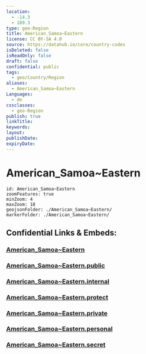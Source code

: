 ```yaml
---
location:
  - -14.3
  - 189.3
type: geo-Region
title: American_Samoa~Eastern
license: CC BY-SA 4.0
source: https://datahub.io/core/country-codes
isDeleted: false
isReadOnly: false
draft: false
confidential: public
tags:
  - geo/Country/Region
aliases:
  - American_Samoa~Eastern
Languages:
  - de
cssclasses:
  - geo-Region
publish: true
linkTitle:
keywords:
layout:
publishDate:
expiryDate:
---
```


# American_Samoa~Eastern

```leaflet
id: American_Samoa~Eastern
zoomFeatures: true 
minZoom: 4 
maxZoom: 18
geojsonFolder: ./American_Samoa~Eastern/
markerFolder: ./American_Samoa~Eastern/
```


## Confidential Links & Embeds: 

### [American_Samoa~Eastern](/_Standards/Earth/Continent/Oceania/Polynesia/American_Samoa/Districts~American_Samoa/American_Samoa~Eastern.md) 

### [American_Samoa~Eastern.public](/_public/Earth/Continent/Oceania/Polynesia/American_Samoa/Districts~American_Samoa/American_Samoa~Eastern.public.md) 

### [American_Samoa~Eastern.internal](/_internal/Earth/Continent/Oceania/Polynesia/American_Samoa/Districts~American_Samoa/American_Samoa~Eastern.internal.md) 

### [American_Samoa~Eastern.protect](/_protect/Earth/Continent/Oceania/Polynesia/American_Samoa/Districts~American_Samoa/American_Samoa~Eastern.protect.md) 

### [American_Samoa~Eastern.private](/_private/Earth/Continent/Oceania/Polynesia/American_Samoa/Districts~American_Samoa/American_Samoa~Eastern.private.md) 

### [American_Samoa~Eastern.personal](/_personal/Earth/Continent/Oceania/Polynesia/American_Samoa/Districts~American_Samoa/American_Samoa~Eastern.personal.md) 

### [American_Samoa~Eastern.secret](/_secret/Earth/Continent/Oceania/Polynesia/American_Samoa/Districts~American_Samoa/American_Samoa~Eastern.secret.md)

